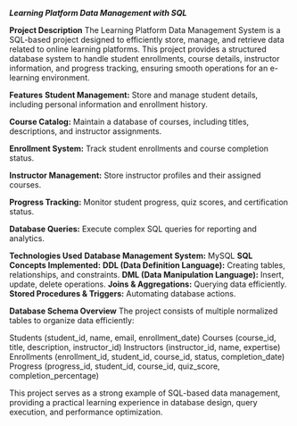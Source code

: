 ***Learning Platform Data Management with SQL***

**Project Description**
The Learning Platform Data Management System is a SQL-based project designed to efficiently store, manage, and retrieve data related to online learning platforms. This project provides a structured database system to handle student enrollments, course details, instructor information, and progress tracking, ensuring smooth operations for an e-learning environment.

**Features**
**Student Management:** Store and manage student details, including personal information and enrollment history.

**Course Catalog:** Maintain a database of courses, including titles, descriptions, and instructor assignments.

**Enrollment System:** Track student enrollments and course completion status.

**Instructor Management:** Store instructor profiles and their assigned courses.

**Progress Tracking:** Monitor student progress, quiz scores, and certification status.

**Database Queries:** Execute complex SQL queries for reporting and analytics.

**Technologies Used**
**Database Management System:** MySQL
**SQL Concepts Implemented:**
**DDL (Data Definition Language):** Creating tables, relationships, and constraints.
**DML (Data Manipulation Language):** Insert, update, delete operations.
**Joins & Aggregations:** Querying data efficiently.
**Stored Procedures & Triggers:** Automating database actions.

**Database Schema Overview**
The project consists of multiple normalized tables to organize data efficiently:

Students (student_id, name, email, enrollment_date)
Courses (course_id, title, description, instructor_id)
Instructors (instructor_id, name, expertise)
Enrollments (enrollment_id, student_id, course_id, status, completion_date)
Progress (progress_id, student_id, course_id, quiz_score, completion_percentage)

This project serves as a strong example of SQL-based data management, providing a practical learning experience in database design, query execution, and performance optimization.


